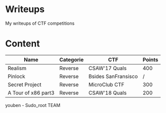 # Writeups

My writeups of CTF competitions


# Content

|Name|Categorie|CTF|Points|
|----|---------|---|---------|
|Realism|Reverse|CSAW'17 Quals|400|
|Pinlock|Reverse|Bsides SanFransisco|/|
|Secret Project|Reverse|MicroClub CTF|300|
|A Tour of x86 part3|Reverse|CSAW'18 Quals|200|


youben - Sudo_root TEAM

